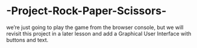 # -Project-Rock-Paper-Scissors-
  we’re just going to play the game from the browser console, but we will revisit this project in a later lesson and add a Graphical User Interface with buttons and text.
